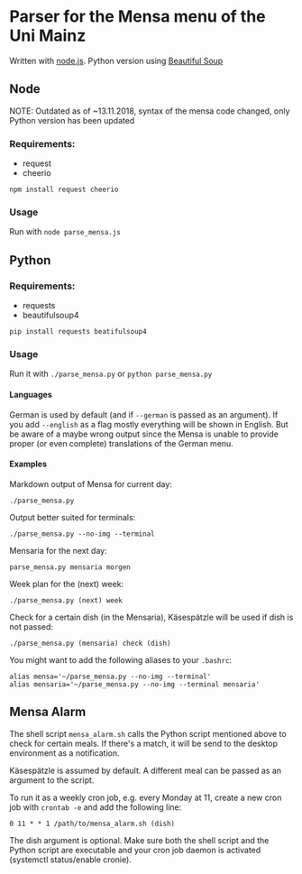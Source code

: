 # Parser for the Mensa menu of the Uni Mainz
 
Written with [node.js](https://nodejs.org/).
Python version using [Beautiful Soup](https://www.crummy.com/software/BeautifulSoup/bs4/doc/)

## Node

NOTE: Outdated as of ~13.11.2018, syntax of the mensa code changed, only Python version has been updated

### Requirements:

  * request
  * cheerio

`npm install request cheerio`

### Usage

Run with `node parse_mensa.js`


## Python

### Requirements:

  * requests
  * beautifulsoup4

`pip install requests beatifulsoup4`

### Usage

Run it with `./parse_mensa.py` or `python parse_mensa.py`

#### Languages

German is used by default (and if `--german` is passed as an argument). If you add `--english` as a flag mostly everything will be shown in English. But be aware of a maybe wrong output since the Mensa is unable to provide proper (or even complete) translations of the German menu.

#### Examples

Markdown output of Mensa for current day:

`./parse_mensa.py`

Output better suited for terminals:

`./parse_mensa.py --no-img --terminal`

Mensaria for the next day:

`parse_mensa.py mensaria morgen`

Week plan for the (next) week:

`./parse_mensa.py (next) week`

Check for a certain dish (in the Mensaria), Käsespätzle will be used if dish is not passed:

`./parse_mensa.py (mensaria) check (dish)`

You might want to add the following aliases to your `.bashrc`:

    alias mensa='~/parse_mensa.py --no-img --terminal'
    alias mensaria='~/parse_mensa.py --no-img --terminal mensaria'

## Mensa Alarm

The shell script `mensa_alarm.sh` calls the Python script mentioned above to check for certain meals. If there's a match, it will be send to the desktop environment as a notification.

Käsespätzle is assumed by default. A different meal can be passed as an argument to the script.

To run it as a weekly cron job, e.g. every Monday at 11, create a new cron job with
`crontab -e`
and add the following line:

`0 11 * * 1 /path/to/mensa_alarm.sh (dish)`

The dish argument is optional. Make sure both the shell script and the Python script are executable and your cron job daemon is activated (systemctl status/enable cronie).
